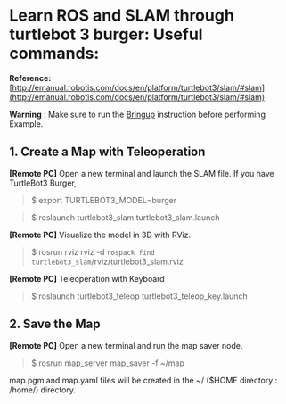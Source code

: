 
# Learn ROS and SLAM through turtlebot 3 burger: Useful commands:

**Reference:** [http://emanual.robotis.com/docs/en/platform/turtlebot3/slam/#slam](http://emanual.robotis.com/docs/en/platform/turtlebot3/slam/#slam)

**Warning** : Make sure to run the [Bringup](https://github.com/LijunSun90/swarm-robots-SLAM-Learn/blob/master/ros_burger_learn.md) instruction before performing Example.


## 1. Create a Map with Teleoperation

**[Remote PC]** Open a new terminal and launch the SLAM file. If you have TurtleBot3 Burger,

   >$ export TURTLEBOT3_MODEL=burger
   
   >$ roslaunch turtlebot3_slam turtlebot3_slam.launch


**[Remote PC]** Visualize the model in 3D with RViz.

   >$ rosrun rviz rviz -d `rospack find turtlebot3_slam`/rviz/turtlebot3_slam.rviz

**[Remote PC]** Teleoperation with Keyboard

   >$ roslaunch turtlebot3_teleop turtlebot3_teleop_key.launch

## 2. Save the Map

**[Remote PC]** Open a new terminal and run the map saver node.

   >$ rosrun map_server map_saver -f ~/map

map.pgm and map.yaml files will be created in the ~/ ($HOME directory : /home/<username>) directory.
